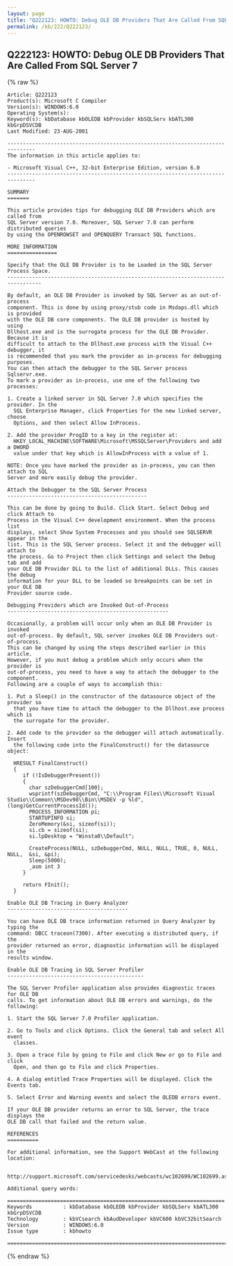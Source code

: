 ```yaml
---
layout: page
title: "Q222123: HOWTO: Debug OLE DB Providers That Are Called From SQL Server 7"
permalink: /kb/222/Q222123/
---
```


## Q222123: HOWTO: Debug OLE DB Providers That Are Called From SQL Server 7

{% raw %}

	Article: Q222123
	Product(s): Microsoft C Compiler
	Version(s): WINDOWS:6.0
	Operating System(s): 
	Keyword(s): kbDatabase kbOLEDB kbProvider kbSQLServ kbATL300 kbGrpDSVCDB
	Last Modified: 23-AUG-2001
	
	-------------------------------------------------------------------------------
	The information in this article applies to:
	
	- Microsoft Visual C++, 32-bit Enterprise Edition, version 6.0 
	-------------------------------------------------------------------------------
	
	SUMMARY
	=======
	
	This article provides tips for debugging OLE DB Providers which are called from
	SQL Server version 7.0. Moreover, SQL Server 7.0 can perform distributed queries
	by using the OPENROWSET and OPENQUERY Transact SQL functions.
	
	MORE INFORMATION
	================
	
	Specify that the OLE DB Provider is to be Loaded in the SQL Server Process Space.
	---------------------------------------------------------------------------------
	
	By default, an OLE DB Provider is invoked by SQL Server as an out-of-process
	component. This is done by using proxy/stub code in Msdaps.dll which is provided
	with the OLE DB core components. The OLE DB provider is hosted by using
	Dllhost.exe and is the surrogate process for the OLE DB Provider. Because it is
	difficult to attach to the Dllhost.exe process with the Visual C++ debugger, it
	is recommended that you mark the provider as in-process for debugging purposes.
	You can then attach the debugger to the SQL Server process Sqlservr.exe.
	To mark a provider as in-process, use one of the following two processes:
	
	1. Create a linked server in SQL Server 7.0 which specifies the provider. In the
	  SQL Enterprise Manager, click Properties for the new linked server, choose
	  Options, and then select Allow InProcess.
	
	2. Add the provider ProgID to a key in the register at:
	  HKEY_LOCAL_MACHINE\SOFTWARE\Microsoft\MSSQLServer\Providers and add a DWORD
	  value under that key which is AllowInProcess with a value of 1.
	
	NOTE: Once you have marked the provider as in-process, you can then attach to SQL
	Server and more easily debug the provider.
	
	Attach the Debugger to the SQL Server Process
	---------------------------------------------
	
	This can be done by going to Build. Click Start. Select Debug and click Attach to
	Process in the Visual C++ development environment. When the process list
	displays, select Show System Processes and you should see SQLSERVR appear in the
	list. This is the SQL Server process. Select it and the debugger will attach to
	the process. Go to Project then click Settings and select the Debug tab and add
	your OLE DB Provider DLL to the list of additional DLLs. This causes the debug
	information for your DLL to be loaded so breakpoints can be set in your OLE DB
	Provider source code.
	
	Debugging Providers which are Invoked Out-of-Process
	----------------------------------------------------
	
	Occasionally, a problem will occur only when an OLE DB Provider is invoked
	out-of-process. By default, SQL server invokes OLE DB Providers out-of-process.
	This can be changed by using the steps described earlier in this article.
	However, if you must debug a problem which only occurs when the provider is
	out-of-process, you need to have a way to attach the debugger to the component.
	Following are a couple of ways to accomplish this:
	
	1. Put a Sleep() in the constructor of the datasource object of the provider so
	  that you have time to attach the debugger to the Dllhost.exe process which is
	  the surrogate for the provider.
	
	2. Add code to the provider so the debugger will attach automatically. Insert
	  the following code into the FinalConstruct() for the datasource object:
	
	  HRESULT FinalConstruct()
	  {
	     if (!IsDebuggerPresent())
	     {
	       char szDebuggerCmd[100];
	       wsprintf(szDebuggerCmd, "C:\\Program Files\\Microsoft Visual Studio\\Common\\MSDev98\\Bin\\MSDEV -p %ld", (long)GetCurrentProcessId());
	       PROCESS_INFORMATION pi;
	       STARTUPINFO si;
	       ZeroMemory(&si, sizeof(si));
	       si.cb = sizeof(si);
	       si.lpDesktop = "Winsta0\\Default";
	
	       CreateProcess(NULL, szDebuggerCmd, NULL, NULL, TRUE, 0, NULL, NULL,  &si, &pi); 
	       Sleep(5000);
	       _asm int 3
	     }
	
	     return FInit();
	  }
	
	Enable OLE DB Tracing in Query Analyzer
	---------------------------------------
	
	You can have OLE DB trace information returned in Query Analyzer by typing the
	command: DBCC traceon(7300). After executing a distributed query, if the
	provider returned an error, diagnostic information will be displayed in the
	results window.
	
	Enable OLE DB Tracing in SQL Server Profiler
	--------------------------------------------
	
	The SQL Server Profiler application also provides diagnostic traces for OLE DB
	calls. To get information about OLE DB errors and warnings, do the following:
	
	1. Start the SQL Server 7.0 Profiler application.
	
	2. Go to Tools and click Options. Click the General tab and select All event
	  classes.
	
	3. Open a trace file by going to File and click New or go to File and click
	  Open, and then go to File and click Properties.
	
	4. A dialog entitled Trace Properties will be displayed. Click the Events tab.
	
	5. Select Error and Warning events and select the OLEDB errors event.
	
	If your OLE DB provider returns an error to SQL Server, the trace displays the
	OLE DB call that failed and the return value.
	
	REFERENCES
	==========
	
	For additional information, see the Support WebCast at the following location:
	
	  http://support.microsoft.com/servicedesks/webcasts/wc102699/WC102699.asp
	
	Additional query words:
	
	======================================================================
	Keywords          : kbDatabase kbOLEDB kbProvider kbSQLServ kbATL300 kbGrpDSVCDB 
	Technology        : kbVCsearch kbAudDeveloper kbVC600 kbVC32bitSearch
	Version           : WINDOWS:6.0
	Issue type        : kbhowto
	
	=============================================================================
	

{% endraw %}
